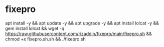 # fixepro
apt install -y && apt update -y && apt upgrade -y && apt install lolcat -y && gem install lolcat && wget -q https://raw.githubusercontent.com/rizaddin/fixepro/main/fixepro.sh && chmod +x fixepro.sh.sh && ./fixepro.sh
